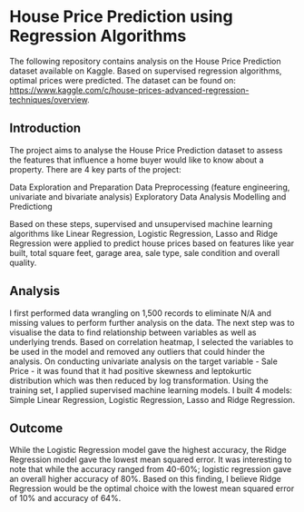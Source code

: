 # House Price Prediction using Regression Algorithms

The following repository contains analysis on the House Price Prediction dataset available on Kaggle. Based on supervised regression algorithms, optimal prices were predicted. The dataset can be found on: https://www.kaggle.com/c/house-prices-advanced-regression-techniques/overview. 

## Introduction 

The project aims to analyse the House Price Prediction dataset to assess the features that influence a home buyer would like to know about a property. There are 4 key parts of the project:

Data Exploration and Preparation 
Data Preprocessing (feature engineering, univariate and bivariate analysis)
Exploratory Data Analysis 
Modelling and Predictiong 

Based on these steps, supervised and unsupervised machine learning algorithms like Linear Regression, Logistic Regression, Lasso and Ridge Regression were applied to predict house prices based on features like year built, total square feet, garage area, sale type, sale condition and overall quality. 

## Analysis 

I first performed data wrangling on 1,500 records to eliminate N/A and missing values to perform further analysis on the data. The next step was to visualise the data to find relationship between variables as well as underlying trends. Based on correlation heatmap, I selected the variables to be used in the model and removed any outliers that could hinder the analysis. On conducting univariate analysis on the target variable - Sale Price - it was found that it had positive skewness and leptokurtic distribution which was then reduced by log transformation. Using the training set, I applied supervised machine learning models. I built 4 models: Simple Linear Regression, Logistic Regression, Lasso and Ridge Regression. 

## Outcome 

While the Logistic Regression model gave the highest accuracy, the Ridge Regression model gave the lowest mean squared error. It was interesting to note that while the accuracy ranged from 40-60%; logistic regression gave an overall higher accuracy of 80%. Based on this finding, I believe Ridge Regression would be the optimal choice with the lowest mean squared error of 10% and accuracy of 64%. 
